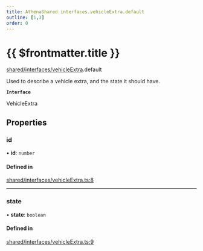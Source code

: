 ```yaml
---
title: AthenaShared.interfaces.vehicleExtra.default
outline: [1,3]
order: 0
---
```


# {{ $frontmatter.title }}


[shared/interfaces/vehicleExtra](../modules/shared_interfaces_vehicleExtra.md).default

Used to describe a vehicle extra, and the state it should have.

**`Interface`**

VehicleExtra

## Properties

### id

• **id**: `number`

#### Defined in

[shared/interfaces/vehicleExtra.ts:8](https://github.com/Stuyk/altv-athena/blob/16e0acc/src/core/shared/interfaces/vehicleExtra.ts#L8)

___

### state

• **state**: `boolean`

#### Defined in

[shared/interfaces/vehicleExtra.ts:9](https://github.com/Stuyk/altv-athena/blob/16e0acc/src/core/shared/interfaces/vehicleExtra.ts#L9)

